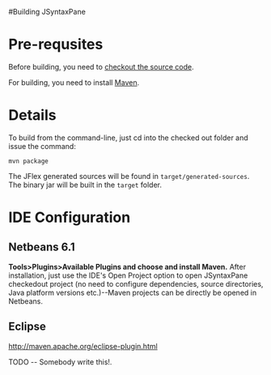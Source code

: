 #Building JSyntaxPane

# Pre-requsites #

Before building, you need to [checkout the source code](http://code.google.com/p/jsyntaxpane/source/checkout).

For building, you need to install [Maven](http://maven.apache.org/).


# Details #

To build from the command-line, just cd into the checked out folder and issue the command:

```
mvn package
```

The JFlex generated sources will be found in `target/generated-sources`. The binary jar will be built in the `target` folder.

# IDE Configuration #

## Netbeans 6.1 ##

**Tools>Plugins>Available Plugins and choose and install Maven.** After installation, just use the IDE's Open Project option to open JSyntaxPane checkedout project (no need to configure dependencies, source directories, Java platform versions etc.)--Maven projects can be directly be opened in Netbeans.

## Eclipse ##

http://maven.apache.org/eclipse-plugin.html

TODO -- Somebody write this!.